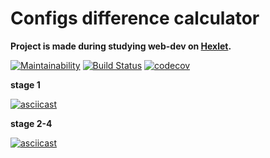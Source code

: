 <h1>Configs difference calculator</h1>

**Project is made during studying web-dev on [Hexlet](https://ru.hexlet.io/?ref=50614).**

[![Maintainability](https://api.codeclimate.com/v1/badges/c1145e630035538d8a73/maintainability)](https://codeclimate.com/github/TyrionFront/project-lvl2-s341/maintainability)
[![Build Status](https://travis-ci.org/TyrionFront/project-lvl2-s341.svg?branch=master)](https://travis-ci.org/TyrionFront/project-lvl2-s341)
[![codecov](https://codecov.io/gh/TyrionFront/project-lvl2-s341/branch/master/graph/badge.svg)](https://codecov.io/gh/TyrionFront/project-lvl2-s341)

**stage 1**

[![asciicast](https://asciinema.org/a/sADhEcpmGaoXVh1sUuItX0QMm.png)](https://asciinema.org/a/sADhEcpmGaoXVh1sUuItX0QMm)

**stage 2-4**

[![asciicast](https://asciinema.org/a/buGKBtTJbz7MiNqGGs9tv8HYQ.png)](https://asciinema.org/a/buGKBtTJbz7MiNqGGs9tv8HYQ)
